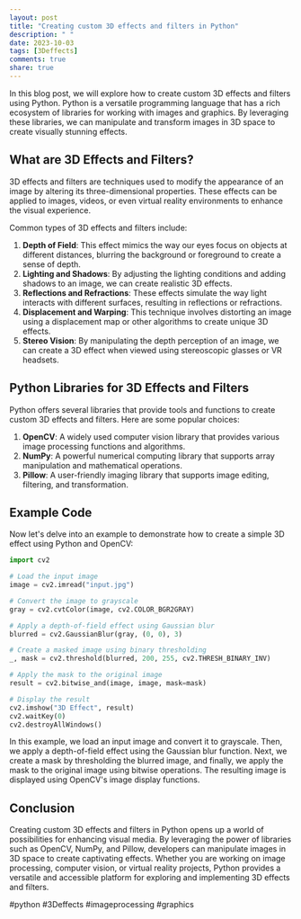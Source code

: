 ```yaml
---
layout: post
title: "Creating custom 3D effects and filters in Python"
description: " "
date: 2023-10-03
tags: [3Deffects]
comments: true
share: true
---
```


In this blog post, we will explore how to create custom 3D effects and filters using Python. Python is a versatile programming language that has a rich ecosystem of libraries for working with images and graphics. By leveraging these libraries, we can manipulate and transform images in 3D space to create visually stunning effects.

## What are 3D Effects and Filters?

3D effects and filters are techniques used to modify the appearance of an image by altering its three-dimensional properties. These effects can be applied to images, videos, or even virtual reality environments to enhance the visual experience.

Common types of 3D effects and filters include:

1. **Depth of Field**: This effect mimics the way our eyes focus on objects at different distances, blurring the background or foreground to create a sense of depth.
2. **Lighting and Shadows**: By adjusting the lighting conditions and adding shadows to an image, we can create realistic 3D effects.
3. **Reflections and Refractions**: These effects simulate the way light interacts with different surfaces, resulting in reflections or refractions.
4. **Displacement and Warping**: This technique involves distorting an image using a displacement map or other algorithms to create unique 3D effects.
5. **Stereo Vision**: By manipulating the depth perception of an image, we can create a 3D effect when viewed using stereoscopic glasses or VR headsets.

## Python Libraries for 3D Effects and Filters

Python offers several libraries that provide tools and functions to create custom 3D effects and filters. Here are some popular choices:

1. **OpenCV**: A widely used computer vision library that provides various image processing functions and algorithms.
2. **NumPy**: A powerful numerical computing library that supports array manipulation and mathematical operations.
3. **Pillow**: A user-friendly imaging library that supports image editing, filtering, and transformation.

## Example Code

Now let's delve into an example to demonstrate how to create a simple 3D effect using Python and OpenCV:

```python
import cv2

# Load the input image
image = cv2.imread("input.jpg")

# Convert the image to grayscale
gray = cv2.cvtColor(image, cv2.COLOR_BGR2GRAY)

# Apply a depth-of-field effect using Gaussian blur
blurred = cv2.GaussianBlur(gray, (0, 0), 3)

# Create a masked image using binary thresholding
_, mask = cv2.threshold(blurred, 200, 255, cv2.THRESH_BINARY_INV)

# Apply the mask to the original image
result = cv2.bitwise_and(image, image, mask=mask)

# Display the result
cv2.imshow("3D Effect", result)
cv2.waitKey(0)
cv2.destroyAllWindows()
```

In this example, we load an input image and convert it to grayscale. Then, we apply a depth-of-field effect using the Gaussian blur function. Next, we create a mask by thresholding the blurred image, and finally, we apply the mask to the original image using bitwise operations. The resulting image is displayed using OpenCV's image display functions.

## Conclusion

Creating custom 3D effects and filters in Python opens up a world of possibilities for enhancing visual media. By leveraging the power of libraries such as OpenCV, NumPy, and Pillow, developers can manipulate images in 3D space to create captivating effects. Whether you are working on image processing, computer vision, or virtual reality projects, Python provides a versatile and accessible platform for exploring and implementing 3D effects and filters.

#python #3Deffects #imageprocessing #graphics